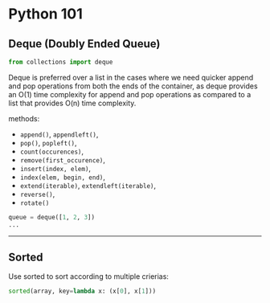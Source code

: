 # Python 101

## Deque (Doubly Ended Queue)

```python
from collections import deque
```

Deque is preferred over a list in the cases where we need quicker append and pop operations from both the ends of the container, as deque provides an O(1) time complexity for append and pop operations as compared to a list that provides O(n) time complexity.

methods:   
- `append()`, `appendleft()`,
- `pop()`, `popleft()`,
- `count(occurences)`,
- `remove(first_occurence)`,
- `insert(index, elem)`,
- `index(elem, begin, end)`,
- `extend(iterable)`, `extendleft(iterable)`,
- `reverse()`,
- `rotate()`
```python
queue = deque([1, 2, 3])
...
```
***
## Sorted
Use sorted to sort according to multiple crierias:
```python
sorted(array, key=lambda x: (x[0], x[1]))
```